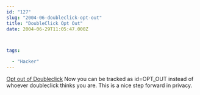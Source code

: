 ```yaml
---
id: "127"
slug: "2004-06-doubleclick-opt-out"
title: "DoubleClick Opt Out"
date: 2004-06-29T11:05:47.000Z



tags:

  - "Hacker"
---
```

<div class="sqs-html-content">
  <p><a href="http://www.doubleclick.com/us/about_doubleclick/privacy/ad-cookie/default.asp" shape="rect">Opt out of Doubleclick</a>
Now you can be tracked as id=OPT_OUT instead of whoever doubleclick thinks you are.  This is a nice step forward in privacy.</p>
</div>

